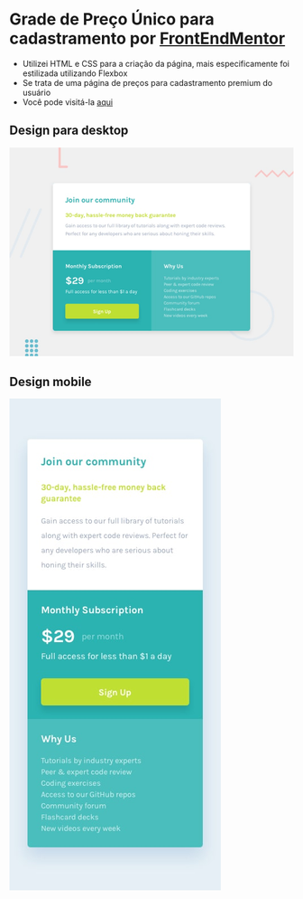 # Grade de Preço Único para cadastramento por [FrontEndMentor](https://www.frontendmentor.io/home)
- Utilizei HTML e CSS para a criação da página, mais especificamente foi estilizada utilizando Flexbox
- Se trata de uma página de preços para cadastramento premium do usuário
- Você pode visitá-la [aqui](https://e-mendesjr.github.io/pricegrid-frontendmentor/)

## Design para desktop

![Design Para Desktop](design/desktop-preview.jpg)

## Design mobile 

![Design Para Mobile](design/mobile-design.jpg)


